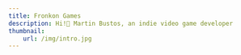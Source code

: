 ```yaml
---
title: Fronkon Games
description: Hi!👋 Martin Bustos, an indie video game developer
thumbnail:
    url: /img/intro.jpg
---
```

